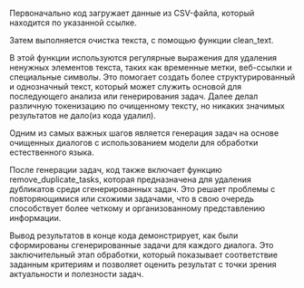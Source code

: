 Первоначально код загружает данные из CSV-файла, который находится по указанной ссылке. 

Затем выполняется очистка текста, с помощью функции clean_text. 

В этой функции используются регулярные выражения для удаления ненужных элементов текста, таких как временные метки, 
веб-ссылки и специальные символы. Это помогает создать более структурированный и однозначный текст, 
который может служить основой для последующего анализа или генерирования задач.
Далее делал различную токенизацию по очищенному тексту, но никаких значимых результатов не дало(из кода удалил).

Одним из самых важных шагов является генерация задач на основе очищенных диалогов с использованием модели для 
обработки естественного языка.

После генерации задач, код также включает функцию remove_duplicate_tasks, которая предназначена для удаления 
дубликатов среди сгенерированных задач. Это решает проблемы с повторяющимися или схожими задачами, что в свою 
очередь способствует более четкому и организованному представлению информации.

Вывод результатов в конце кода демонстрирует, как были сформированы сгенерированные задачи для каждого диалога. 
Это заключительный этап обработки, который показывает соответствие заданным критериям и позволяет оценить 
результат с точки зрения актуальности и полезности задач.
